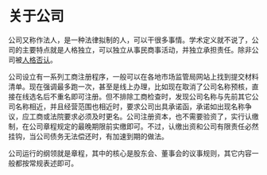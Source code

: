 # 关于公司

公司又称作法人，是一种法律拟制的人，可以干很多事情。学术定义就不说了，公司的主要特点就是人格独立，可以独立从事民商事活动，并独立承担责任。除非公司被[人格否认](ren-ge-fou-ren.md)。

公司设立有一系列工商注册程序，一般可以在各地市场监管局网站上找到提交材料清单。现在强调最多跑一次，甚至是线上办理，比如现在取消了公司名称预核，直接在线选名后不重名即可注册。但不排除工商检查时，发现公司名称与先前其它公司名称相近，并且经营范围也相近时，要求公司出具承诺函，承诺如出现名称争议，应工商或法院要求必须及时更名。公司注册资本，也不需要验资了，实行认缴制，在公司章程规定的最晚期限前实缴即可。不过，认缴出资和公司有限责任必然挂钩，当公司债务无法偿还时，有加速到期的做法。

公司运行的纲领就是章程，其中的核心是股东会、董事会的议事规则，其它内容一般都按常规表述即可。